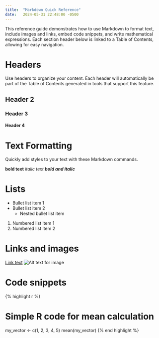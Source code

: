 ```yaml
---
title:  "Markdown Quick Reference"
date:   2024-05-31 22:48:00 -0500
---
```


This reference guide demonstrates how to use Markdown to format text, include images and links, embed code snippets, and write mathematical expressions. Each section header below is linked to a Table of Contents, allowing for easy navigation.

# Headers

Use headers to organize your content. Each header will automatically be part of the Table of Contents generated in tools that support this feature.

## Header 2
### Header 3
#### Header 4

# Text Formatting

Quickly add styles to your text with these Markdown commands.

**bold text**
_italic text_
**_bold and italic_**

# Lists

- Bullet list item 1
- Bullet list item 2
  - Nested bullet list item

1. Numbered list item 1
2. Numbered list item 2

# Links and images

[Link text](https://sop.route1.io/)
![Alt text for image](image.jpg)

# Code snippets

{% highlight r %}
# Simple R code for mean calculation
my_vector <- c(1, 2, 3, 4, 5)
mean(my_vector)
{% end highlight %}